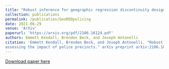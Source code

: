 ```yaml
---
title: "Robust inference for geographic regression discontinuity designs: assessing the impact of police precincts"
collection: publications
permalink: /publication/GeoRDDpolicing
date: 2021-06-29
venue: 'ArXiv'
paperurl: 'https://arxiv.org/pdf/2106.16124.pdf'
authors: Emmett Kendall, Brenden Beck, and Joseph Antonelli
citation: 'Emmett Kendall, Brenden Beck, and Joseph Antonelli. "Robust inference for geographic regression discontinuity designs:
assessing the impact of police precincts." arXiv preprint arXiv:2106.16124 (2021).'
---
```


[Download paper here](https://arxiv.org/pdf/2106.16124.pdf)
